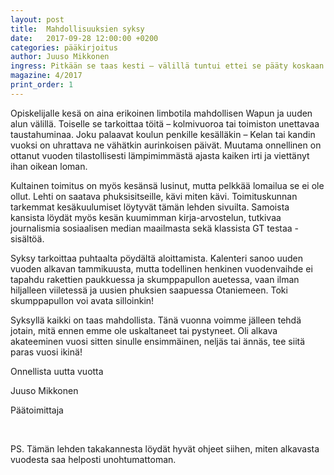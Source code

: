 ```yaml
---
layout: post
title:  Mahdollisuuksien syksy
date:   2017-09-28 12:00:00 +0200
categories: pääkirjoitus
author: Juuso Mikkonen
ingress: Pitkään se taas kesti – välillä tuntui ettei se pääty koskaan. Päivistä tuli viikkoja, viikoista kuukausia ja lopulta viimeinen näistäkin oli ohi.  Puhun tietysti kesästä.
magazine: 4/2017
print_order: 1
---
```




Opiskelijalle kesä on aina erikoinen limbotila mahdollisen Wapun ja uuden alun välillä. Toiselle se tarkoittaa töitä – kolmivuoroa tai toimiston unettavaa taustahuminaa. Joku palaavat koulun penkille kesälläkin – Kelan tai kandin vuoksi on uhrattava ne vähätkin aurinkoisen päivät. Muutama onnellinen on ottanut vuoden tilastollisesti lämpimimmästä ajasta kaiken irti ja viettänyt ihan oikean loman.

Kultainen toimitus on myös kesänsä lusinut, mutta pelkkää lomailua se ei ole ollut. Lehti on saatava phuksisitseille, kävi miten kävi. Toimituskunnan tarkemmat kesäkuulumiset löytyvät tämän lehden sivuilta. Samoista kansista löydät myös kesän kuumimman kirja-arvostelun, tutkivaa journalismia sosiaalisen median maailmasta sekä klassista GT testaa -sisältöä.

Syksy tarkoittaa puhtaalta pöydältä aloittamista. Kalenteri sanoo uuden vuoden alkavan tammikuusta, mutta todellinen henkinen vuodenvaihde ei tapahdu rakettien paukkuessa ja skumppapullon auetessa, vaan ilman hiljalleen viiletessä ja uusien phuksien saapuessa Otaniemeen. Toki skumppapullon voi avata silloinkin!

Syksyllä kaikki on taas mahdollista. Tänä vuonna voimme jälleen tehdä jotain, mitä ennen emme ole uskaltaneet tai pystyneet. Oli alkava akateeminen vuosi sitten sinulle ensimmäinen, neljäs tai ännäs, tee siitä paras vuosi ikinä!


Onnellista uutta vuotta

Juuso Mikkonen

Päätoimittaja

<br>

PS. Tämän lehden takakannesta löydät hyvät ohjeet siihen, miten alkavasta vuodesta saa helposti unohtumattoman.

